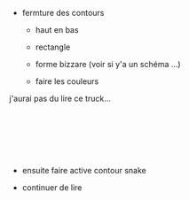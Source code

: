 
- fermture des contours

  - haut en bas

  - rectangle
  
  - forme bizzare (voir si y'a un schéma ...)
  
  - faire les couleurs
 
 j'aurai pas du lire ce truck...
 
<br><br><br><br><br>

- ensuite faire active contour snake

- continuer de lire

